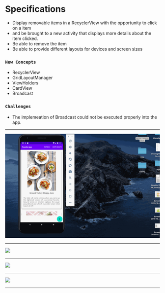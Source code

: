 # Specifications
<ul>
  
  <li>Display removable items in a RecyclerView with the opportunity to click on a item</li>
  <li>and be brought to a new activity that displays more details about the item clicked.</li>
  <li>Be able to remove the item</li>
  <li>Be able to provide different layouts for devices and screen sizes</li>
  
 </ul>
 
### `New Concepts`
<ul>
  <li>RecyclerView</li>
  <li>GridLayoutManager</li>
  <li>ViewHolders</li>
  <li>CardView</li>
  <li>Broadcast</li>
 </ul>

 
 ### `Challenges`
 <ul>
  <li>The implemeation of Broadcast could not be executed properly into the app.</li>
 </ul>


---

![](foodie.gif)

---

![](foodie1.gif)

---

![](foodie2.gif)

---

![](foodie3.gif)

---
